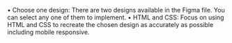 •    Choose one design: There are two designs available in the Figma file. You can select any one of them to implement.
•    HTML and CSS: Focus on using HTML and CSS to recreate the chosen design as accurately as possible including mobile responsive.